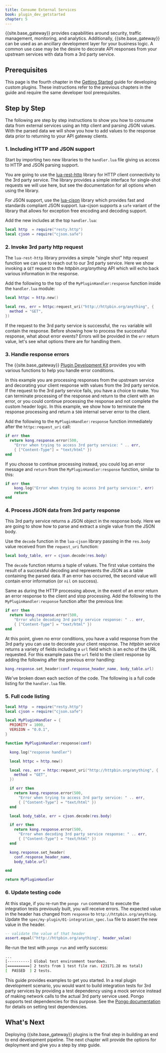 ```yaml
---
title: Consume External Services
book: plugin_dev_getstarted
chapter: 5
---
```


{{site.base_gateway}} provides capabilities around security, traffic management, 
monitoring, and analytics. Additionally, {{site.base_gateway}} can be used as an 
ancillary development layer for your business logic. A common use case may be the 
desire to decorate API responses from your upstream services with data from a 
3rd party service. 

## Prerequisites

This page is the fourth chapter in the [Getting Started](/gateway/{{page.gateway_release}}/plugin-development/get-started/index) 
guide for developing custom plugins. These instructions refer to the previous chapters in the guide and require the same
developer tool prerequisites.

## Step by Step

The following are step by step instructions to show you how to consume data from external 
services using an http client and parsing JSON values. With the parsed data we will
show you how to add values to the response data prior to returning to your
API gateway clients.

### 1. Including HTTP and JSON support

Start by importing two new libraries to the `handler.lua` file giving us access to 
HTTP and JSON parsing support. 

You are going to use the [lua-rest-http](https://github.com/ledgetech/lua-resty-http)
library for HTTP client connectivity to the 3rd party service. The library
provides a simple interface for single-shot requests we will use here, but see the
documentation for all options when using the library.

For JSON support, use the [lua-cjson](https://github.com/mpx/lua-cjson) library
which provides fast and standards compliant JSON support. lua-cjson supports
a `safe` variant of the library that allows for exception free encoding and decoding
support. 

Add the new includes at the top `handler.lua`:

```lua
local http  = require("resty.http")
local cjson = require("cjson.safe")
```

### 2. Invoke 3rd party http request

The `lua-rest-http` library provides a simple "single shot" http request
function we can use to reach out to our 3rd party service. Here we show
invoking a `GET` request to the _httpbin.org/anything_ API which will 
echo back various information in the response.

Add the following to the top of the `MyPluginHandler:response` function inside the
`handler.lua` module:

```lua
local httpc = http.new()

local res, err = httpc:request_uri("http://httpbin.org/anything", {
  method = "GET",
})
```

If the request to the 3rd party service is successful, the `res` 
variable will contain the response. Before showing how to process the 
successful response, what about error events?
Errors will be provided in the `err` return value, let's see what 
options there are for handling them.

### 3. Handle response errors

The {{site.base_gateway}} 
[Plugin Development Kit](/gateway/{{page.release_version}}/plugin-development/pdk/)
provides you with various functions to help you handle error conditions.

In this example you are processing responses from the upstream service
and decorating your client response with values from the 3rd party service. 
If the request to the 3rd party service fails, you have a choice to make. 
You can terminate processing of the response and return to the client with 
an error, or you could continue processing the response and not complete the 
custom header logic. In this example, we show how to terminate the
response processing and return a `500` internal server error to the client.

Add the following to the `MyPluginHandler:response` function immediately
after the `httpc:request_uri` call:

```lua
if err then
  return kong.response.error(500,
    "Error when trying to access 3rd party service: " .. err,
    { ["Content-Type"] = "text/html" })
end
```

If you choose to continue processing instead, you could log an 
error message and `return` from the `MyPluginHandler:response` function, 
similar to this:

```lua
if err then
    kong.log("Error when trying to access 3rd party service:", err)
    return
end
```

### 4. Process JSON data from 3rd party response

This 3rd party service returns a JSON object in the
response body. Here we are going to show how to parse and extract a 
single value from the JSON body.

Use the `decode` function in the `lua-cjson` library passing in the
`res.body` value received from the `request_uri` function:

```lua
local body_table, err = cjson.decode(res.body)
```

The `decode` function returns a tuple of values. The first value contains the 
result of a successful decoding and represents the JSON as a table containing 
the parsed data. If an error has occurred, the second value will contain 
error information (or `nil` on success).

Same as during the HTTP processing above, in the event of an error return an 
error response to the client and stop processing. Add the following to 
the `MyPluginHandler:response` function after the previous line:

```lua
if err then
  return kong.response.error(500,
    "Error while decoding 3rd party service response: " .. err,
    { ["Content-Type"] = "text/html" })
end
```

At this point, given no error conditions, you have a valid response from the 
3rd party you can use to decorate your client response. The _httpbin_ service returns
a variety of fields including a `url` field which is an echo of the URL requested.
For this example pass the `url` field to the client response by adding the following 
after the previous error handling:

```lua
kong.response.set_header(conf.response_header_name, body_table.url)
```

We've broken down each section of the code.  The following is a full code
listing for the `handler.lua` file.

### 5. Full code listing

```lua
local http  = require("resty.http")
local cjson = require("cjson.safe")

local MyPluginHandler = {
  PRIORITY = 1000,
  VERSION = "0.0.1",
}

function MyPluginHandler:response(conf)

  kong.log("response handler")

  local httpc = http.new()

  local res, err = httpc:request_uri("http://httpbin.org/anything", {
    method = "GET",
  })

  if err then
    return kong.response.error(500,
      "Error when trying to access 3rd party service: " .. err,
      { ["Content-Type"] = "text/html" })
  end

  local body_table, err = cjson.decode(res.body)

  if err then
    return kong.response.error(500,
      "Error when decoding 3rd party service response: " .. err,
      { ["Content-Type"] = "text/html" })
  end

  kong.response.set_header(
    conf.response_header_name,
    body_table.url)

end

return MyPluginHandler
```

### 6. Update testing code

At this stage, if you re-run the `pongo run` command to execute
the integration tests previously built, you will receive errors. The
expected value in the header has changed from `response` to 
`http://httpbin.org/anything`. Update the 
`spec/my-plugin/01-integration_spec.lua` file to assert the new
value in the header.

```lua
-- validate the value of that header
assert.equal("http://httpbin.org/anything", header_value)
```

Re-run the test with `pongo run` and verify success:

```sh
...
[----------] Global test environment teardown.
[==========] 2 tests from 1 test file ran. (23171.28 ms total)
[  PASSED  ] 2 tests.
```

This guide provides examples to get you started. In a real plugin development 
scenario, you would want to build integration tests for 3rd party services by 
providing a test dependency using a mock service instead
of making network calls to the actual 3rd party service used. Pongo supports 
test dependencies for this purpose. See the 
[Pongo documentation](https://github.com/Kong/kong-pongo?tab=readme-ov-file#test-dependencies) 
for details on setting test dependencies.

## What's Next

Deploying {{site.base_gateway}} plugins is the final step in building an end to end
development pipeline. The next chapter will provide the options for deployment
and give you a step by step guide.
